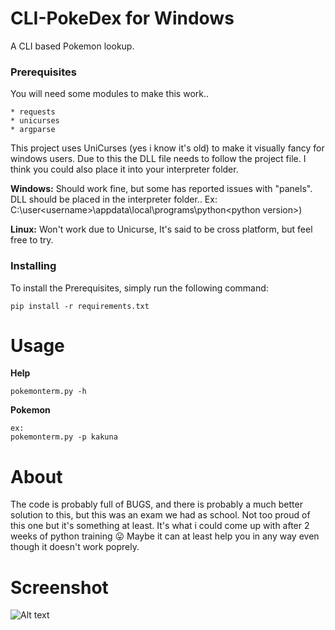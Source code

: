 # CLI-PokeDex for Windows

A CLI based Pokemon lookup. 

### Prerequisites

You will need some modules to make this work..

```
* requests
* unicurses
* argparse
```
This project uses UniCurses (yes i know it's old) to make it visually fancy for windows users.
Due to this the DLL file needs to follow the project file. I think you could also place it into your interpreter folder.

**Windows:**
Should work fine, but some has reported issues with "panels".
DLL should be placed in the interpreter folder..
Ex: C:\user\<username>\appdata\local\programs\python\<python version>\)

**Linux:**
Won't work due to Unicurse, It's said to be cross platform, but feel free to try. 

### Installing

To install the Prerequisites, simply run the following command:

```
pip install -r requirements.txt
```
# Usage

**Help**
```
pokemonterm.py -h
```
**Pokemon**
```
ex:
pokemonterm.py -p kakuna
```
# About
The code is probably full of BUGS, and there is probably a much better solution to this,
but this was an exam we had as school. Not too proud of this one but it's something at least.
It's what i could come up with after 2 weeks of python training :stuck_out_tongue:
Maybe it can at least help you in any way even though it doesn't work poprely.

# Screenshot
![Alt text](https://www.digitalbrekke.com/res/pokemontermScreenShot.png "Main Screen")
